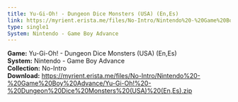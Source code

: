 ```yaml
---
title: Yu-Gi-Oh! - Dungeon Dice Monsters (USA) (En,Es)
link: https://myrient.erista.me/files/No-Intro/Nintendo%20-%20Game%20Boy%20Advance/Yu-Gi-Oh!%20-%20Dungeon%20Dice%20Monsters%20(USA)%20(En,Es).zip
type: single1
System: Nintendo - Game Boy Advance
---
```

<b>Game:</b> Yu-Gi-Oh! - Dungeon Dice Monsters (USA) (En,Es)<br>
<b>System:</b> Nintendo - Game Boy Advance<br>
<b>Collection:</b> No-Intro<br>
<b>Download:</b> https://myrient.erista.me/files/No-Intro/Nintendo%20-%20Game%20Boy%20Advance/Yu-Gi-Oh!%20-%20Dungeon%20Dice%20Monsters%20(USA)%20(En,Es).zip
